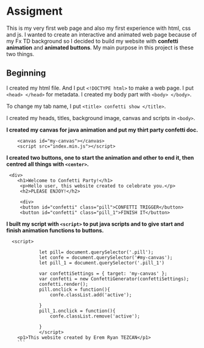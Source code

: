 # Assigment
This is my very first web page and also my first experience with html, css and js. I wanted to create an interactive and animated web page because of my Fx TD background so I decided to build my website with **confetti animation** and **animated buttons**. My main purpose in this project is these two things.

## Beginning

I created my html file. And I put `<!DOCTYPE html>` to make a web page. I put `<head> </head>` for metadata. I created my body part with `<body> </body>`.

To change my tab name, I put `<title> confetti show </title>`.

I created my heads, titles, background image, canvas and scripts in `<body>`.

**I created my canvas for java animation and put my thirt party confetti doc.**
    
```    
    <canvas id="my-canvas"></canvas>
    <script src="index.min.js"></script>
```

**I created two buttons, one to start the animation and other to end it, then centred all things with `<center>`.**
```
 <div>
    <h1>Welcome to Confetti Party!</h1>
     <p>Hello user, this website created to celebrate you.</p>
     <h2>PLEASE ENJOY!</h2>
     
     <div>
     <button id="confetti" class="pill">CONFETTI TRIGGER</button>
     <button id="confetti" class="pill_1">FINISH IT</button>
```

**I built my script with `<script>` to put java scripts and to give start and finish animation functions to buttons.**
```
  <script>
   
            let pill= document.querySelector('.pill');
            let confe = document.querySelector('#my-canvas');
            let pill_1 = document.querySelector('.pill_1')
            
            var confettiSettings = { target: 'my-canvas' };
            var confetti = new ConfettiGenerator(confettiSettings);
            confetti.render();
            pill.onclick = function(){
                confe.classList.add('active');
             
            }
            pill_1.onclick = function(){
                confe.classList.remove('active');
                
            }
            </script>
    <p1>This website created by Erem Ryan TEZCAN</p1>
    ```
